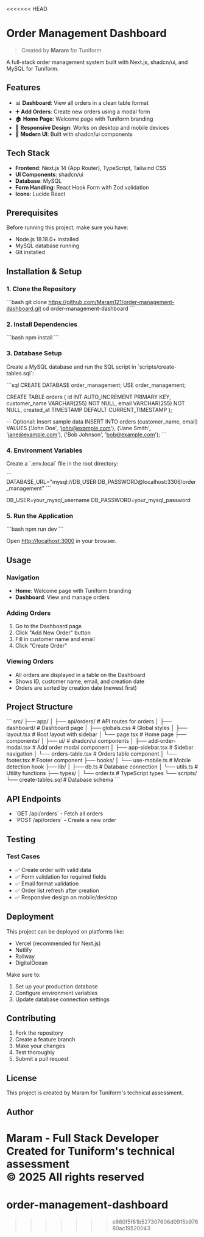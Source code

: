 <<<<<<< HEAD
# Order Management Dashboard

> Created by **Maram** for Tuniform

A full-stack order management system built with Next.js, shadcn/ui, and MySQL for Tuniform.

## Features

- 📊 **Dashboard**: View all orders in a clean table format
- ➕ **Add Orders**: Create new orders using a modal form
- 🏠 **Home Page**: Welcome page with Tuniform branding
- 📱 **Responsive Design**: Works on desktop and mobile devices
- 🎨 **Modern UI**: Built with shadcn/ui components

## Tech Stack

- **Frontend**: Next.js 14 (App Router), TypeScript, Tailwind CSS
- **UI Components**: shadcn/ui
- **Database**: MySQL
- **Form Handling**: React Hook Form with Zod validation
- **Icons**: Lucide React

## Prerequisites

Before running this project, make sure you have:

- Node.js 18.18.0+ installed
- MySQL database running
- Git installed

## Installation & Setup

### 1. Clone the Repository

\`\`\`bash
git clone https://github.com/Maram121/order-management-dashboard.git
cd order-management-dashboard
\`\`\`

### 2. Install Dependencies

\`\`\`bash
npm install
\`\`\`

### 3. Database Setup

Create a MySQL database and run the SQL script in \`scripts/create-tables.sql\`:

\`\`\`sql
CREATE DATABASE order_management;
USE order_management;

CREATE TABLE orders (
  id INT AUTO_INCREMENT PRIMARY KEY,
  customer_name VARCHAR(255) NOT NULL,
  email VARCHAR(255) NOT NULL,
  created_at TIMESTAMP DEFAULT CURRENT_TIMESTAMP
);

-- Optional: Insert sample data
INSERT INTO orders (customer_name, email) VALUES
('John Doe', 'john@example.com'),
('Jane Smith', 'jane@example.com'),
('Bob Johnson', 'bob@example.com');
\`\`\`

### 4. Environment Variables

Create a \`.env.local\` file in the root directory:

\`\`\`
DATABASE_URL="mysql://DB_USER:DB_PASSWORD@localhost:3306/order_management"
\`\`\`

DB_USER=your_mysql_username
DB_PASSWORD=your_mysql_password



### 5. Run the Application

\`\`\`bash
npm run dev
\`\`\`

Open [http://localhost:3000](http://localhost:3000) in your browser.

## Usage

### Navigation
- **Home**: Welcome page with Tuniform branding
- **Dashboard**: View and manage orders

### Adding Orders
1. Go to the Dashboard page
2. Click "Add New Order" button
3. Fill in customer name and email
4. Click "Create Order"

### Viewing Orders
- All orders are displayed in a table on the Dashboard
- Shows ID, customer name, email, and creation date
- Orders are sorted by creation date (newest first)

## Project Structure

\`\`\`
src/
├── app/
│   ├── api/orders/          # API routes for orders
│   ├── dashboard/           # Dashboard page
│   ├── globals.css          # Global styles
│   ├── layout.tsx           # Root layout with sidebar
│   └── page.tsx             # Home page
├── components/
│   ├── ui/                  # shadcn/ui components
│   ├── add-order-modal.tsx  # Add order modal component
│   ├── app-sidebar.tsx      # Sidebar navigation
│   └── orders-table.tsx     # Orders table component
│   └── footer.tsx           # Footer component
├── hooks/
│   └── use-mobile.ts        # Mobile detection hook
├── lib/
│   ├── db.ts               # Database connection
│   └── utils.ts            # Utility functions
├── types/
│   └── order.ts            # TypeScript types
└── scripts/
    └── create-tables.sql   # Database schema
\`\`\`

## API Endpoints

- \`GET /api/orders\` - Fetch all orders
- \`POST /api/orders\` - Create a new order

## Testing

### Test Cases
- ✅ Create order with valid data
- ✅ Form validation for required fields
- ✅ Email format validation
- ✅ Order list refresh after creation
- ✅ Responsive design on mobile/desktop

## Deployment

This project can be deployed on platforms like:
- Vercel (recommended for Next.js)
- Netlify
- Railway
- DigitalOcean

Make sure to:
1. Set up your production database
2. Configure environment variables
3. Update database connection settings

## Contributing

1. Fork the repository
2. Create a feature branch
3. Make your changes
4. Test thoroughly
5. Submit a pull request

## License

This project is created by Maram for Tuniform's technical assessment.

## Author

**Maram** - Full Stack Developer  
Created for Tuniform's technical assessment  
© 2025 All rights reserved
=======
# order-management-dashboard
>>>>>>> e860f5f61b527307606d0915b97680ac19520043
